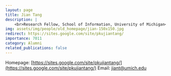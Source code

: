 ```yaml
---
layout: page
title: Jian Tang
description: |
    <br>Research Fellow, School of Information, University of Michigan<br><span style='color:blue'>Associate Professor, University of Montreal</span>
img: assets/img/people/old_homepage/jian-150x150.jpg
redirect: https://sites.google.com/site/pkujiantang/
importance: 7011
category: Alumni
related_publications: false
---
```

Homepage: [https://sites.google.com/site/pkujiantang/](https://sites.google.com/site/pkujiantang/)
Email: [jiant@umich.edu](mailto:jiant@umich.edu)
